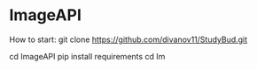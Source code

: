 # ImageAPI
How to start:
git clone https://github.com/divanov11/StudyBud.git

cd ImageAPI
pip install requirements
cd Im
